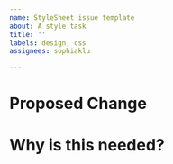 ```yaml
---
name: StyleSheet issue template
about: A style task
title: ''
labels: design, css
assignees: sophiaklu

---
```


# Proposed Change

# Why is this needed?
